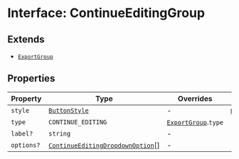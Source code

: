 # Interface: ContinueEditingGroup

## Extends

- [`ExportGroup`](export-group.md)

## Properties

| Property | Type | Overrides | Inherited from |
| ------ | ------ | ------ | ------ |
| `style` | [`ButtonStyle`](../type-aliases/button-style.md) | - | [`ExportGroup`](export-group.md).`style` |
| `type` | `CONTINUE_EDITING` | [`ExportGroup`](export-group.md).`type` | - |
| `label?` | `string` | - | - |
| `options?` | [`ContinueEditingDropdownOption`](continue-editing-dropdown-option.md)[] | - | - |
